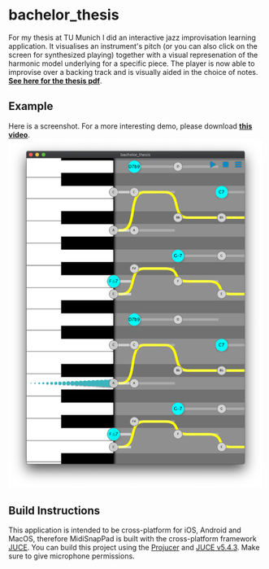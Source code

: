 # bachelor_thesis

For my thesis at TU Munich I did an interactive jazz improvisation learning application. It visualises an instrument's pitch (or you can also click on the screen for synthesized playing) together with a visual represenation of the harmonic model underlying for a specific piece. The player is now able to improvise over a backing track and is visually aided in the choice of notes. [**See here for the thesis pdf**](https://github.com/wimmerb/bachelor_thesis/blob/master/thesis.pdf).

## Example
Here is a screenshot. For a more interesting demo, please download [**this video**](https://github.com/wimmerb/bachelor_thesis/blob/master/videos/screen_recording_small.mov).
<img src="/Screenshots/example.png" width="500">


## Build Instructions

This application is intended to be cross-platform for iOS, Android and MacOS, therefore
MidiSnapPad is built with the cross-platform framework [JUCE](https://juce.com/). You can build this project using the [Projucer](https://juce.com/discover/projucer) and [JUCE v5.4.3](https://github.com/juce-framework/JUCE/releases/tag/5.4.3). Make sure to give microphone permissions.
